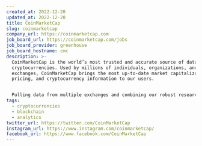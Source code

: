 ```yaml
---
created_at: 2022-12-20
updated_at: 2022-12-20
title: CoinMarketCap
slug: coinmarketcap
company_url: https://coinmarketcap.com
job_board_url: https://coinmarketcap.com/jobs
job_board_provider: greenhouse
job_board_hostname: cmc
description: >-
  CoinMarketCap is the world’s most trusted and accurate source of data for
  cryptocurrencies. Used by millions of individuals, organizations, and
  exchanges, CoinMarketCap brings the most up-to-date market capitalizations,
  pricing, and cryptocurrency information to our users.


  Pulling data from multiple exchanges and combining our robust research allows us to provide the most realistic representation of each cryptocurrency. As we grow, we will continue to provide access to our data wherever, whenever, and however is most helpful to our users.
tags:
  - cryptocurrencies
  - blockchain
  - analytics
twitter_url: https://twitter.com/CoinMarketCap
instagram_url: https://www.instagram.com/coinmarketcap/
facebook_url: https://www.facebook.com/CoinMarketCap
---
```

